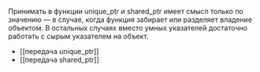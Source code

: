 Принимать в функции unique_ptr и shared_ptr имеет смысл только по значению — в случае, когда функция забирает или разделяет владение объектом. В остальных случаях вместо умных указателей достаточно работать с сырым указателем на объект.

* [[передача unique_ptr]]
* [[передача shared_ptr]]